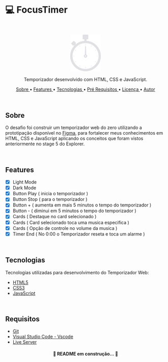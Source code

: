 # 💻 FocusTimer

<br/>

<p align="center"><img style="width: 10vw;" src="./Images/iconCronometro.svg"></p>

<p align="center">Temporizador desenvolvido com HTML, CSS e JavaScript.</p>

<p align="center">
   <a href="#sobre">Sobre </a> •
   <a href="#features"> Features </a> •
   <a href="#tecnologias"> Tecnologias </a> •
   <a href="#requisitos"> Pré Requisitos </a> •
   <a href="#licença"> Licença </a> •
   <a href="#autor"> Autor</a>
</p>

<br/>

## Sobre

O desafio foi construir um temporizador web do zero utilizando a prototipação disponível no 
<a href="https://www.figma.com/file/T53I9hcMCyeIVjrO7lbPme/Stage-05---Dark-Mode-FocusTimer-(Copy)?node-id=0%3A1" target="_blank">Figma</a>,
para fortalecer meus conhecimentos em HTML, CSS e JavaScript aplicando os conceitos que foram vistos anteriormente no stage 5 do Explorer.

<br/>

## Features

- [x] Light Mode
- [x] Dark Mode 
- [x] Button Play ( inicia o temporizador )
- [x] Button Stop ( para o temporizador )
- [x] Button + ( aumenta em mais 5 minutos o tempo do temporizador )
- [x] Button - ( diminui em 5 minutos o tempo do temporizador )
- [x] Cards ( Destaque no card selecionado )
- [x] Cards ( Card selecionado toca uma musica especifica )
- [x] Cards ( Opção de controle no volume da musica )
- [x] Timer End ( No 0:00 o Temporizador reseta e toca um alarme )

<br/>

## Tecnologias

Tecnologias utilizadas para desenvolvimento do Temporizador Web:

- [HTML5](https://www.w3schools.com/html/default.asp)
- [CSS3](https://www.w3schools.com/css/default.asp)
- [JavaScript](https://www.w3schools.com/js/)

<br/>

## Requisitos


- [Git](https://git-scm.com/)     
- [Visual Studio Code - Vscode](https://code.visualstudio.com/)
- [Live Server](https://marketplace.visualstudio.com/items?itemName=ritwickdey.LiveServer)

<h4 align="center">
   🚧 README em construção... 🚧
</h4>

